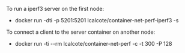 To run a iperf3 server on the first node:

* docker run -dti -p 5201:5201 lcalcote/container-net-perf-iperf3 -s

To connect a client to the server container on another node:

* docker run -ti --rm lcalcote/container-net-perf -c <server ip-address> -t 300 -P 128
